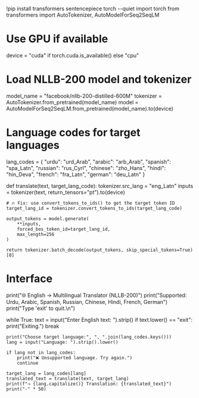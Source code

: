 !pip install transformers sentencepiece torch --quiet
import torch
from transformers import AutoTokenizer, AutoModelForSeq2SeqLM

# Use GPU if available
device = "cuda" if torch.cuda.is_available() else "cpu"

# Load NLLB-200 model and tokenizer
model_name = "facebook/nllb-200-distilled-600M"
tokenizer = AutoTokenizer.from_pretrained(model_name)
model = AutoModelForSeq2SeqLM.from_pretrained(model_name).to(device)

# Language codes for target languages
lang_codes = {
    "urdu": "urd_Arab",
    "arabic": "arb_Arab",
    "spanish": "spa_Latn",
    "russian": "rus_Cyrl",
    "chinese": "zho_Hans",
    "hindi": "hin_Deva",
    "french": "fra_Latn",
    "german": "deu_Latn"
}

def translate(text, target_lang_code):
    tokenizer.src_lang = "eng_Latn"
    inputs = tokenizer(text, return_tensors="pt").to(device)

    # 🔥 Fix: use convert_tokens_to_ids() to get the target token ID
    target_lang_id = tokenizer.convert_tokens_to_ids(target_lang_code)

    output_tokens = model.generate(
        **inputs,
        forced_bos_token_id=target_lang_id,
        max_length=256
    )

    return tokenizer.batch_decode(output_tokens, skip_special_tokens=True)[0]

# Interface
print("🌐 English → Multilingual Translator (NLLB-200)")
print("Supported: Urdu, Arabic, Spanish, Russian, Chinese, Hindi, French, German")
print("Type 'exit' to quit.\n")

while True:
    text = input("Enter English text: ").strip()
    if text.lower() == "exit":
        print("Exiting.")
        break

    print("Choose target language:", ", ".join(lang_codes.keys()))
    lang = input("Language: ").strip().lower()

    if lang not in lang_codes:
        print("❌ Unsupported language. Try again.")
        continue

    target_lang = lang_codes[lang]
    translated_text = translate(text, target_lang)
    print(f"→ {lang.capitalize()} Translation: {translated_text}")
    print("-" * 50)
